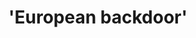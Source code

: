 ---
guid: "66190F04-B2E6-4BD0-AEBF-D9E063FD506D"
title: '''European backdoor'''
description: '''Episode 79 on Community Service Hour discussing intelligent supply
  chain with @thewhyman and how to implement the European backdoor required by the
  Data Act. Is supply chain a viable application on blockchain? Let''s look at some
  existing applications.'''
pubDate: "Tue, 6 Jun 2023 18:00:00 -0400"
itunes-explicit: "no"
itunes-episode: 79
itunes-episodeType: full

# More info
youtube-full: https://youtu.be/ib9A2YJj6q8
discussion: https://twitter.com/fulldecent/status/1666379118336954370

# Timeline
timeline:
  - seconds: 0
    title: Intro
  - seconds: 53
    title: Intelligent supply chain
  - seconds: 97
    title: Carbon disclosures
  - seconds: 164
    title: Internal company hackathon
  - seconds: 415
    title: The backdoor

# File information
enclosure-url: "https://media.phor.net/csh/2023-06-06-episode-79.m4a"
enclosure-length: UPDATE ME
enclosure-type: "audio/x-m4a"
itunes-duration: UPDATE ME

# CSH information
badges:
  - type: stayed-to-end
    recipient: fulldecent
  - type: stayed-to-end
    recipient: dtedesco1
  - type: stayed-to-end
    recipient: '037'
  - type: stayed-to-end
    recipient: thewhyman
  - type: stayed-to-end
    recipient: cryptonerdylady
  - type: stayed-to-end
    recipient: VjDeliria
  - type: stayed-to-end
    recipient: yodude38
---